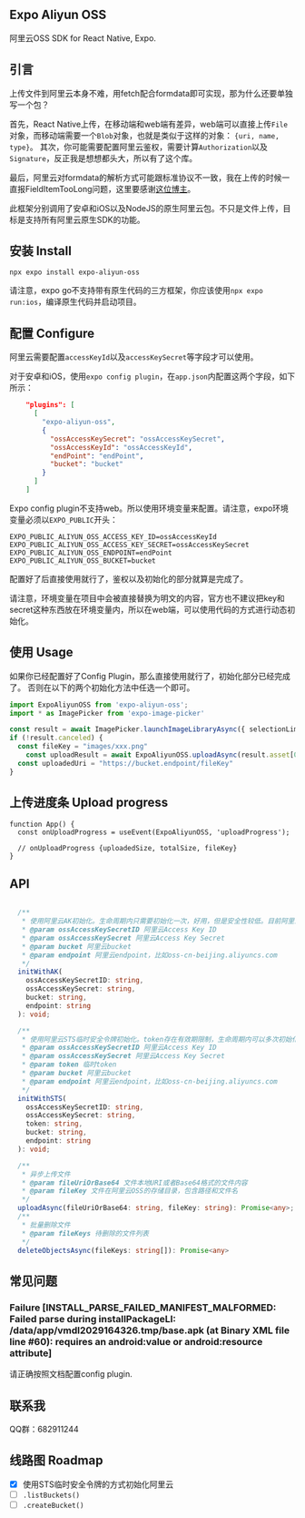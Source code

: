 ## Expo Aliyun OSS
阿里云OSS SDK for React Native, Expo.

## 引言
上传文件到阿里云本身不难，用fetch配合formdata即可实现，那为什么还要单独写一个包？

首先，React Native上传，在移动端和web端有差异，web端可以直接上传`File`对象，而移动端需要一个`Blob`对象，也就是类似于这样的对象：
`{uri, name, type}`。
其次，你可能需要配置阿里云鉴权，需要计算`Authorization`以及`Signature`，反正我是想想都头大，所以有了这个库。

最后，阿里云对formdata的解析方式可能跟标准协议不一致，我在上传的时候一直报FieldItemTooLong问题，这里要感谢[这位博主](https://phyng.com/2024/05/27/aliyun-oss.html)。

此框架分别调用了安卓和iOS以及NodeJS的原生阿里云包。不只是文件上传，目标是支持所有阿里云原生SDK的功能。

## 安装 Install

```shell
npx expo install expo-aliyun-oss
```

请注意，expo go不支持带有原生代码的三方框架，你应该使用`npx expo run:ios`，编译原生代码并启动项目。

## 配置 Configure

阿里云需要配置`accessKeyId`以及`accessKeySecret`等字段才可以使用。

对于安卓和iOS，使用`expo config plugin`，在`app.json`内配置这两个字段，如下所示：

```json
    "plugins": [
      [
        "expo-aliyun-oss",
        {
          "ossAccessKeySecret": "ossAccessKeySecret",
          "ossAccessKeyId": "ossAccessKeyId",
          "endPoint": "endPoint",
          "bucket": "bucket"
        }
      ]
    ]
```

Expo config plugin不支持web。所以使用环境变量来配置。请注意，expo环境变量必须以`EXPO_PUBLIC`开头：

```shell
EXPO_PUBLIC_ALIYUN_OSS_ACCESS_KEY_ID=ossAccessKeyId
EXPO_PUBLIC_ALIYUN_OSS_ACCESS_KEY_SECRET=ossAccessKeySecret
EXPO_PUBLIC_ALIYUN_OSS_ENDPOINT=endPoint
EXPO_PUBLIC_ALIYUN_OSS_BUCKET=bucket
```

配置好了后直接使用就行了，鉴权以及初始化的部分就算是完成了。

请注意，环境变量在项目中会被直接替换为明文的内容，官方也不建议把key和secret这种东西放在环境变量内，所以在web端，可以使用代码的方式进行动态初始化。



## 使用 Usage

如果你已经配置好了Config Plugin，那么直接使用就行了，初始化部分已经完成了。
否则在以下的两个初始化方法中任选一个即可。

```ts
import ExpoAliyunOSS from 'expo-aliyun-oss';
import * as ImagePicker from 'expo-image-picker'

const result = await ImagePicker.launchImageLibraryAsync({ selectionLimit: 1 })
if (!result.canceled) {
  const fileKey = "images/xxx.png"
	const uploadResult = await ExpoAliyunOSS.uploadAsync(result.asset[0].uri, fileKey)	
  const uploadedUri = "https://bucket.endpoint/fileKey"
}
```



## 上传进度条 Upload progress



```tsx
function App() {
  const onUploadProgress = useEvent(ExpoAliyunOSS, 'uploadProgress');
  
  // onUploadProgress {uploadedSize, totalSize, fileKey}
}
```





## API

```ts

  /**
   * 使用阿里云AK初始化。生命周期内只需要初始化一次，好用，但是安全性较低。目前阿里云官方不推荐这种初始化方式。
   * @param ossAccessKeySecretID 阿里云Access Key ID
   * @param ossAccessKeySecret 阿里云Access Key Secret
   * @param bucket 阿里云bucket
   * @param endpoint 阿里云endpoint，比如oss-cn-beijing.aliyuncs.com
   */
  initWithAK(
    ossAccessKeySecretID: string,
    ossAccessKeySecret: string,
    bucket: string,
    endpoint: string
  ): void;

  /**
   * 使用阿里云STS临时安全令牌初始化。token存在有效期限制，生命周期内可以多次初始化。
   * @param ossAccessKeySecretID 阿里云Access Key ID
   * @param ossAccessKeySecret 阿里云Access Key Secret
   * @param token 临时token
   * @param bucket 阿里云bucket
   * @param endpoint 阿里云endpoint，比如oss-cn-beijing.aliyuncs.com
   */
  initWithSTS(
    ossAccessKeySecretID: string,
    ossAccessKeySecret: string,
    token: string,
    bucket: string,
    endpoint: string
  ): void;

  /**
   * 异步上传文件 
   * @param fileUriOrBase64 文件本地URI或者Base64格式的文件内容
   * @param fileKey 文件在阿里云OSS的存储目录，包含路径和文件名
   */
  uploadAsync(fileUriOrBase64: string, fileKey: string): Promise<any>;
  /**
   * 批量删除文件
   * @param fileKeys 待删除的文件列表
   */
  deleteObjectsAsync(fileKeys: string[]): Promise<any>
```

## 常见问题

### Failure [INSTALL_PARSE_FAILED_MANIFEST_MALFORMED: Failed parse during installPackageLI: /data/app/vmdl2029164326.tmp/base.apk (at Binary XML file line #60): <meta-data> requires an android:value or android:resource attribute]

请正确按照文档配置config plugin.

## 联系我
QQ群：682911244

## 线路图 Roadmap

- [x] 使用STS临时安全令牌的方式初始化阿里云
- [ ] `.listBuckets()`
- [ ] `.createBucket()`
